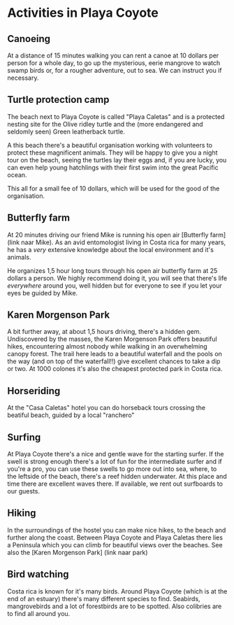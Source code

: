 # Activities in Playa Coyote

## Canoeing
At a distance of 15 minutes walking you can rent a canoe at 10 dollars per person for a whole day, to go up the mysterious, eerie mangrove to watch swamp birds or, for a rougher adventure, out to sea. We can instruct you if necessary.

## Turtle protection camp
The beach next to Playa Coyote is called "Playa Caletas" and is a protected nesting site for the Olive ridley turtle  and the (more endangered and seldomly seen) Green leatherback turtle.

A this beach there's a beautiful organisation working with volunteers to protect these magnificent animals. They will be happy to give you a night tour on the beach, seeing the turtles lay their eggs and, if you are lucky, you can even help young hatchlings with their first swim into the great Pacific ocean.

This all for a small fee of 10 dollars, which will be used for the good of the organisation.

## Butterfly farm
At 20 minutes driving our friend Mike is running his open air [Butterfly farm](link naar Mike). As an avid entomologist living in Costa rica for many years, he has a _very_ extensive knowledge about the local environment and it's animals.

He organizes 1,5 hour long tours through his open air butterfly farm at 25 dollars a person. We highly recommend doing it, you will see that there's life _everywhere_ around you, well hidden but for everyone to see if you let your eyes be guided by Mike.

## Karen Morgenson Park
A bit further away, at about 1,5 hours driving, there's a hidden gem. Undiscovered by the masses, the Karen Morgenson Park offers beautiful hikes, encountering almost nobody while walking in an overwhelming canopy forest. The trail here leads to a beautiful waterfall and the pools on the way (and on top of the waterfall!!) give excellent chances to take a dip or two. At 1000 colones it's also the cheapest protected park in Costa rica.

## Horseriding
At the "Casa Caletas" hotel you can do horseback tours crossing the beatiful beach, guided by a local "ranchero"

## Surfing
At Playa Coyote there's a nice and gentle wave for the starting surfer. If the swell is strong enough there's a lot of fun for the intermediate surfer and if you're a pro, you can use these swells to go more out into sea, where, to the leftside of the beach, there's a reef hidden underwater. At this place and time there are excellent waves there.
If available, we rent out surfboards to our guests.

## Hiking
In the surroundings of the hostel you can make nice hikes, to the beach and further along the coast. Between Playa Coyote and Playa Caletas there lies a Peninsula which you can climb for beautiful views over the beaches.
See also the [Karen Morgenson Park] (link naar park)

## Bird watching
Costa rica is known for it's many birds. Around Playa Coyote (which is at the end of an estuary) there's many different species to find. Seabirds, mangrovebirds and a lot of forestbirds are to be spotted. Also colibries are to find all around you.

